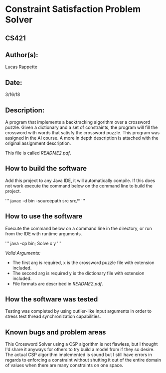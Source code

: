 #  Constraint Satisfaction Problem Solver
## CS421

## Author(s):

Lucas Rappette

## Date:

3/16/18


## Description:

A program that implements a backtracking algorithm over a crossword puzzle.
Given a dictionary and a set of constraints, the program will fill the crossword 
with words that satisfy the crossword puzzle. 
This program was assigned in the AI course. 
A more in depth description is attached with the original assignment description. 

This file is called _README2.pdf_.


## How to build the software

Add this project to any Java IDE, it will automatically compile.
If this does not work execute the command below on the command line to build the project.

'''
javac -d bin -sourcepath src src/*
'''


## How to use the software

Execute the command below on a command line in the directory, or run from the 
IDE with runtime arguments.

'''
java -cp bin; Solve x y
'''

_Valid Arguments:_

- The first arg is required, x is the crossword puzzle file with extension included.
- The second arg is required y is the dictionary file with extension included.
- File formats are described in _README2.pdf_.


## How the software was tested

Testing was completed by using outlier-like input arguments in order to stress
test thread synchronization capabilities.


## Known bugs and problem areas

This Crossword Solver using a CSP algorithm is not flawless, but I thought I'd 
share it anyways for others to try build a model from if they so desire. 
The actual CSP algorithm implemented is sound but I still have errors in 
regards to enforcing a constraint without shutting it out of the entire domain
 of values when there are many constraints on one space.